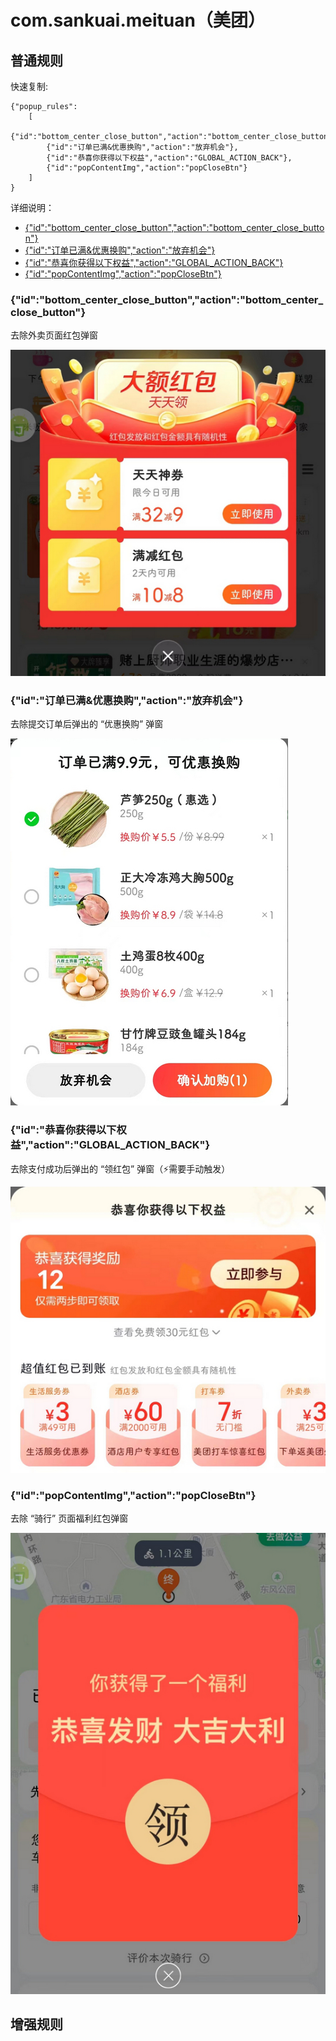 # com.sankuai.meituan（美团）

## 普通规则

快速复制:
```
{"popup_rules":
    [
        {"id":"bottom_center_close_button","action":"bottom_center_close_button"},
        {"id":"订单已满&优惠换购","action":"放弃机会"},
        {"id":"恭喜你获得以下权益","action":"GLOBAL_ACTION_BACK"},
        {"id":"popContentImg","action":"popCloseBtn"}
    ]
}
```
详细说明：
- [{"id":"bottom_center_close_button","action":"bottom_center_close_button"}](#idbottom_center_close_buttonactionbottom_center_close_button)
- [{"id":"订单已满&优惠换购","action":"放弃机会"}](#id订单已满优惠换购action放弃机会)
- [{"id":"恭喜你获得以下权益","action":"GLOBAL_ACTION_BACK"}](#id恭喜你获得以下权益actionglobal_action_back)
- [{"id":"popContentImg","action":"popCloseBtn"}](#idpopcontentimgactionpopclosebtn)

### {"id":"bottom_center_close_button","action":"bottom_center_close_button"}
去除外卖页面红包弹窗

![](./assets/bottom_center_close_button.jpg)

### {"id":"订单已满&优惠换购","action":"放弃机会"}
去除提交订单后弹出的 “优惠换购” 弹窗

![](./assets/优惠换购.jpg)

### {"id":"恭喜你获得以下权益","action":"GLOBAL_ACTION_BACK"}
去除支付成功后弹出的 “领红包” 弹窗（⚡需要手动触发）

![](./assets/支付成功领红包.jpg)

### {"id":"popContentImg","action":"popCloseBtn"}
去除 “骑行” 页面福利红包弹窗

![](./assets/骑行页面福利红包弹窗.jpg)

## 增强规则
